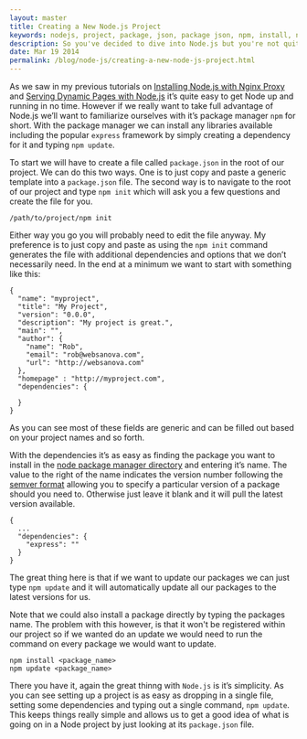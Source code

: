 ```yaml
---
layout: master
title: Creating a New Node.js Project
keywords: nodejs, project, package, json, package json, npm, install, npm install, npm update, update
description: So you've decided to dive into Node.js but you're not quite sure how to start. This article covers the simple process of getting your feet wet with Node.js.
date: Mar 19 2014
permalink: /blog/node-js/creating-a-new-node-js-project.html
---
```


As we saw in my previous tutorials on [Installing Node.js with Nginx Proxy](/blog/nginx/installing-node-js-with-nginx-proxy) and [Serving Dynamic Pages with Node.js](/blog/node-js/serving-pages-dynamically-with-node-js) it’s quite easy to get Node up and running in no time. However if we really want to take full advantage of Node.js we’ll want to familiarize ourselves with it’s package manager `npm` for short. With the package manager we can install any libraries available including the popular `express` framework by simply creating a dependency for it and typing `npm update`.

To start we will have to create a file called `package.json` in the root of our project. We can do this two ways. One is to just copy and paste a generic template into a `package.json` file. The second way is to navigate to the root of our project and type `npm init` which will ask you a few questions and create the file for you.

~~~
/path/to/project/npm init
~~~

Either way you go you will probably need to edit the file anyway. My preference is to just copy and paste as using the `npm init` command generates the file with additional dependencies and options that we don’t necessarily need. In the end at a minimum we want to start with something like this:

~~~
{
  "name": "myproject",
  "title": "My Project",
  "version": "0.0.0",
  "description": "My project is great.",
  "main": "",
  "author": {
    "name": "Rob",
    "email": "rob@websanova.com",
    "url": "http://websanova.com"
  },
  "homepage" : "http://myproject.com",
  "dependencies": {
    
  }
}
~~~

As you can see most of these fields are generic and can be filled out based on your project names and so forth.

With the dependencies it’s as easy as finding the package you want to install in the [node package manager directory](https://www.npmjs.org) and entering it’s name. The value to the right of the name indicates the version number following the [semver format](https://www.npmjs.org/doc/misc/semver.html) allowing you to specify a particular version of a package should you need to. Otherwise just leave it blank and it will pull the latest version available.

~~~
{
  ...
  "dependencies": {
    "express": ""
  }
}
~~~

The great thing here is that if we want to update our packages we can just type `npm update` and it will automatically update all our packages to the latest versions for us.

Note that we could also install a package directly by typing the packages name. The problem with this however, is that it won't be registered within our project so if we wanted do an update we would need to run the command on every package we would want to update.

~~~
npm install <package_name>
npm update <package_name>
~~~

There you have it, again the great thinng with `Node.js` is it’s simplicity. As you can see setting up a project is as easy as dropping in a single file, setting some dependencies and typing out a single command, `npm update`. This keeps things really simple and allows us to get a good idea of what is going on in a Node project by just looking at its `package.json` file.